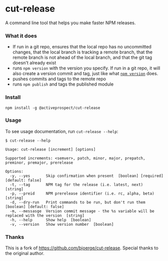 # cut-release

A command line tool that helps you make faster NPM releases.

### What it does

  * If run in a git repo, ensures that the local repo has no uncommitted changes, that the local branch is tracking
    a remote branch, that the remote branch is not ahead of the local branch, and that the git tag doesn't already
    exist
  * runs `npm version` with the version you specify. If run in a git repo, it will also create a version commit and tag,
    just like what [`npm version`](https://docs.npmjs.com/cli/version) does.
  * pushes commits and tags to the remote repo
  * runs `npm publish` and tags the published module

### Install

    npm install -g @activeprospect/cut-release

### Usage

To see usage documentation, run `cut-release --help`:

```
$ cut-release --help

Usage: cut-release [increment] [options]

Supported increments: <semver>, patch, minor, major, prepatch, preminor, premajor, prerelease

Options:
  -y, --yes       Skip confirmation when present  [boolean] [required] [default: false]
  -t, --tag       NPM tag for the release (i.e. latest, next)  [string]
  -p, --preid     NPM prerelease identifier (i.e. rc, alpha, beta)  [string]
  -d, --dry-run   Print commands to be run, but don't run them  [boolean] [default: false]
  -m, --messasge  Version commit message - the %s variable will be replaced with the version  [string]
  -h, --help      Show help  [boolean]
  -v, --version   Show version number  [boolean]
```

### Thanks

This is a fork of https://github.com/bjoerge/cut-release. Special thanks to the original author.